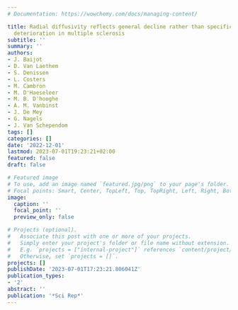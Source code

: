 ```yaml
---
# Documentation: https://wowchemy.com/docs/managing-content/

title: Radial diffusivity reflects general decline rather than specific cognitive
  deterioration in multiple sclerosis
subtitle: ''
summary: ''
authors:
- J. Baijot
- D. Van Laethem
- S. Denissen
- L. Costers
- M. Cambron
- M. D'Haeseleer
- M. B. D'hooghe
- A. M. Vanbinst
- J. De Mey
- G. Nagels
- J. Van Schependom
tags: []
categories: []
date: '2022-12-01'
lastmod: 2023-07-01T19:23:21+02:00
featured: false
draft: false

# Featured image
# To use, add an image named `featured.jpg/png` to your page's folder.
# Focal points: Smart, Center, TopLeft, Top, TopRight, Left, Right, BottomLeft, Bottom, BottomRight.
image:
  caption: ''
  focal_point: ''
  preview_only: false

# Projects (optional).
#   Associate this post with one or more of your projects.
#   Simply enter your project's folder or file name without extension.
#   E.g. `projects = ["internal-project"]` references `content/project/deep-learning/index.md`.
#   Otherwise, set `projects = []`.
projects: []
publishDate: '2023-07-01T17:23:21.806041Z'
publication_types:
- '2'
abstract: ''
publication: '*Sci Rep*'
---
```

